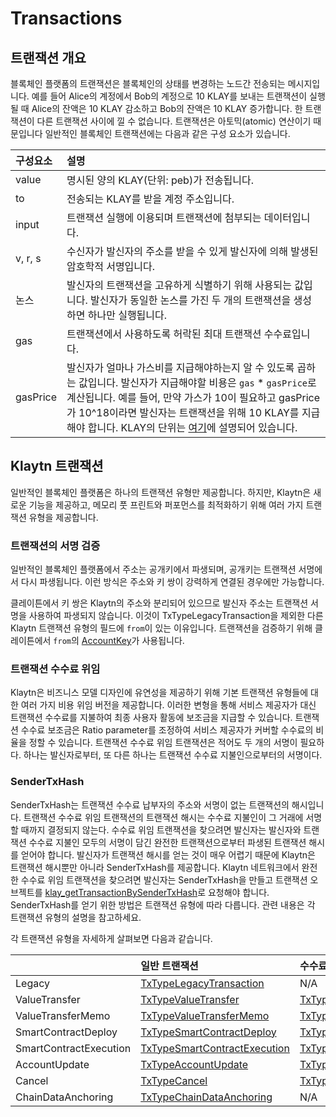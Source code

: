 # Transactions <a id="transactions"></a>

## 트랜잭션 개요 <a id="transactions-overview"></a>

블록체인 플랫폼의 트랜잭션은 블록체인의 상태를 변경하는 노드간 전송되는 메시지입니다. 예를 들어 Alice의 계정에서 Bob의 계정으로 10 KLAY를 보내는 트랜잭션이 실행될 때 Alice의 잔액은 10 KLAY 감소하고 Bob의 잔액은 10 KLAY 증가합니다. 한 트랜잭션이 다른 트랜잭션 사이에 낄 수 없습니다. 트랜잭션은 아토믹(atomic) 연산이기 때문입니다 일반적인 블록체인 트랜잭션에는 다음과 같은 구성 요소가 있습니다.

| 구성요소     | 설명                                                                                                                                                                                                                                                |
|:-------- |:------------------------------------------------------------------------------------------------------------------------------------------------------------------------------------------------------------------------------------------------- |
| value    | 명시된 양의 KLAY(단위: peb)가 전송됩니다.                                                                                                                                                                                                                      |
| to       | 전송되는 KLAY를 받을 계정 주소입니다.                                                                                                                                                                                                                           |
| input    | 트랜잭션 실행에 이용되며 트랜잭션에 첨부되는 데이터입니다.                                                                                                                                                                                                                  |
| v, r, s  | 수신자가 발신자의 주소를 받을 수 있게 발신자에 의해 발생된 암호학적 서명입니다.                                                                                                                                                                                                     |
| 논스       | 발신자의 트랜잭션을 고유하게 식별하기 위해 사용되는 값입니다. 발신자가 동일한 논스를 가진 두 개의 트랜잭션을 생성하면 하나만 실행됩니다.                                                                                                                                                                     |
| gas      | 트랜잭션에서 사용하도록 허락된 최대 트랜잭션 수수료입니다.                                                                                                                                                                                                                  |
| gasPrice | 발신자가 얼마나 가스비를 지급해야하는지 알 수 있도록 곱하는 값입니다. 발신자가 지급해야할 비용은 `gas` \* `gasPrice`로 계산됩니다. 예를 들어, 만약 가스가 10이 필요하고 gasPrice가 10^18이라면 발신자는 트랜잭션을 위해 10 KLAY를 지급해야 합니다. KLAY의 단위는 [여기](../../design/klaytn-native-coin-klay.md#units-of-klay)에 설명되어 있습니다. |

## Klaytn 트랜잭션 <a id="klaytn-transactions"></a>

일반적인 블록체인 플랫폼은 하나의 트랜잭션 유형만 제공합니다. 하지만, Klaytn은 새로운 기능을 제공하고, 메모리 풋 프린트와 퍼포먼스를 최적화하기 위해 여러 가지 트랜잭션 유형을 제공합니다.

### 트랜잭션의 서명 검증 <a id="signature-validation-of-transactions"></a>

일반적인 블록체인 플랫폼에서 주소는 공개키에서 파생되며, 공개키는 트랜잭션 서명에서 다시 파생됩니다. 이런 방식은 주소와 키 쌍이 강력하게 연결된 경우에만 가능합니다.

클레이튼에서 키 쌍은 Klaytn의 주소와 분리되어 있으므로 발신자 주소는 트랜잭션 서명을 사용하여 파생되지 않습니다. 이것이 TxTypeLegacyTransaction을 제외한 다른 Klaytn 트랜잭션 유형의 필드에 `from`이 있는 이유입니다. 트랜잭션을 검증하기 위해 클레이튼에서 `from`의 [AccountKey](../accounts.md#account-key)가 사용됩니다.

### 트랜잭션 수수료 위임 <a id="fee-delegation"></a>

Klaytn은 비즈니스 모델 디자인에 유연성을 제공하기 위해 기본 트랜잭션 유형들에 대한 여러 가지 비용 위임 버전을 제공합니다. 이러한 변형을 통해 서비스 제공자가 대신 트랜잭션 수수료를 지불하여 최종 사용자 활동에 보조금을 지급할 수 있습니다. 트랜잭션 수수료 보조금은 Ratio parameter를 조정하여 서비스 제공자가 커버할 수수료의 비율을 정할 수 있습니다. 트랜잭션 수수료 위임 트랜잭션은 적어도 두 개의 서명이 필요하다. 하나는 발신자로부터, 또 다른 하나는 트랜잭션 수수료 지불인으로부터의 서명이다.

### SenderTxHash <a id="sendertxhash"></a>

SenderTxHash는 트랜잭션 수수료 납부자의 주소와 서명이 없는 트랜잭션의 해시입니다. 트랜잭션 수수료 위임 트랜잭션의 트랜잭션 해시는 수수료 지불인이 그 거래에 서명할 때까지 결정되지 않는다. 수수료 위임 트랜잭션을 찾으려면 발신자는 발신자와 트랜잭션 수수료 지불인 모두의 서명이 담긴 완전한 트랜잭션으로부터 파생된 트랜잭션 해시를 얻어야 합니다. 발신자가 트랜잭션 해시를 얻는 것이 매우 어렵기 때문에 Klaytn은 트랜잭션 해시뿐만 아니라 SenderTxHash를 제공합니다. Klaytn 네트워크에서 완전한 수수료 위임 트랜잭션을 찾으려면 발신자는 SenderTxHash을 만들고 트랜잭션 오브젝트를 [klay_getTransactionBySenderTxHash](../../../bapp/json-rpc/api-references/klay/transaction.md#klay_gettransactionbysendertxhash)로 요청해야 합니다. SenderTxHash를 얻기 위한 방법은 트랜잭션 유형에 따라 다릅니다. 관련 내용은 각 트랜잭션 유형의 설명을 참고하세요.

각 트랜잭션 유형을 자세하게 살펴보면 다음과 같습니다.

|                        | 일반 트랜잭션                                                               | 수수료 위임 트랜잭션                                                                                            | 수수료 부분 위임 트랜잭션                                                                                                                   |
|:---------------------- |:--------------------------------------------------------------------- |:------------------------------------------------------------------------------------------------------ |:-------------------------------------------------------------------------------------------------------------------------------- |
| Legacy                 | [TxTypeLegacyTransaction](basic.md#txtypelegacytransaction)           | N/A                                                                                                    | N/A                                                                                                                              |
| ValueTransfer          | [TxTypeValueTransfer](basic.md#txtypevaluetransfer)                   | [TxTypeFeeDelegatedValueTransfer](fee-delegation.md#txtypefeedelegatedvaluetransfer)                   | [TxTypeFeeDelegatedValueTransferWithRatio](partial-fee-delegation.md#txtypefeedelegatedvaluetransferwithratio)                   |
| ValueTransferMemo      | [TxTypeValueTransferMemo](basic.md#txtypevaluetransfermemo)           | [TxTypeFeeDelegatedValueTransferMemo](fee-delegation.md#txtypefeedelegatedvaluetransfermemo)           | [TxTypeFeeDelegatedValueTransferMemoWithRatio](partial-fee-delegation.md#txtypefeedelegatedvaluetransfermemowithratio)           |
| SmartContractDeploy    | [TxTypeSmartContractDeploy](basic.md#txtypesmartcontractdeploy)       | [TxTypeFeeDelegatedSmartContractDeploy](fee-delegation.md#txtypefeedelegatedsmartcontractdeploy)       | [TxTypeFeeDelegatedSmartContractDeployWithRatio](partial-fee-delegation.md#txtypefeedelegatedsmartcontractdeploywithratio)       |
| SmartContractExecution | [TxTypeSmartContractExecution](basic.md#txtypesmartcontractexecution) | [TxTypeFeeDelegatedSmartContractExecution](fee-delegation.md#txtypefeedelegatedsmartcontractexecution) | [TxTypeFeeDelegatedSmartContractExecutionWithRatio](partial-fee-delegation.md#txtypefeedelegatedsmartcontractexecutionwithratio) |
| AccountUpdate          | [TxTypeAccountUpdate](basic.md#txtypeaccountupdate)                   | [TxTypeFeeDelegatedAccountUpdate](fee-delegation.md#txtypefeedelegatedaccountupdate)                   | [TxTypeFeeDelegatedAccountUpdateWithRatio](partial-fee-delegation.md#txtypefeedelegatedaccountupdatewithratio)                   |
| Cancel                 | [TxTypeCancel](basic.md#txtypecancel)                                 | [TxTypeFeeDelegatedCancel](fee-delegation.md#txtypefeedelegatedcancel)                                 | [TxTypeFeeDelegatedCancelWithRatio](partial-fee-delegation.md#txtypefeedelegatedcancelwithratio)                                 |
| ChainDataAnchoring     | [TxTypeChainDataAnchoring](basic.md#txtypechaindataanchoring)         | N/A                                                                                                    | N/A                                                                                                                              |

